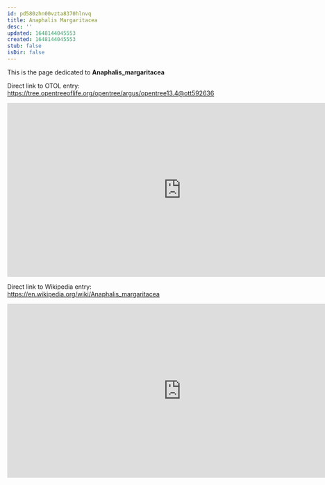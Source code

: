 ```yaml
---
id: pd580zhn00vzta8370hlnvq
title: Anaphalis Margaritacea
desc: ''
updated: 1648144045553
created: 1648144045553
stub: false
isDir: false
---
```

This is the page dedicated to **Anaphalis_margaritacea**


Direct link to OTOL entry: https://tree.opentreeoflife.org/opentree/argus/opentree13.4@ott592636



<html>
    <body>
    <iframe src="https://tree.opentreeoflife.org/opentree/argus/opentree13.4@ott592636"
    width="800" height="400" frameborder="0" allowfullscreen> </iframe>
    </body>
</html>
    


Direct link to Wikipedia entry: https://en.wikipedia.org/wiki/Anaphalis_margaritacea



<html>
    <body>
    <iframe src="https://en.wikipedia.org/wiki/Anaphalis_margaritacea"
    width="800" height="400" frameborder="0" allowfullscreen> </iframe>
    </body>
</html>
    
